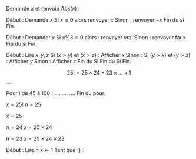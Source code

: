 Demande $x$ et renvoie $Abs(x)$ : 

Début :
	Demande $x$
	Si $x \geq 0$ alors renvoyer $x$
	Sinon : renvoyer $-x$
	Fin du si
Fin.

Début : 
	Demander $x$
	Si $x \% 3 = 0$ alors : renvoyer vrai
	Sinon : renvoyer faux
	Fin du si
Fin.

Début : 
	Lire $x, y, z$
	Si $(x > y) \text{ et } (x>z)$ :
		Afficher $x$
	Sinon :
		Si $(y > x) \text{ et } (y>z)$ : Afficher $y$
		Sinon : Afficher $z$
		Fin du Si
	Fin du Si
Fin. 

$$25! = 25 \times 24 \times 23\times \dots \times 1$$
....

Pour i de 45 à 100 : 
....
....
....
Fin du pour. 


$x=25!$
$n=25$

$x= 25$

$n=24$
$x= 25 \times 24$

$n=23$
$x = 25 \times 24 \times 23$

Début :
	Lire $n$
	x <- 1
	Tant que () : 
	